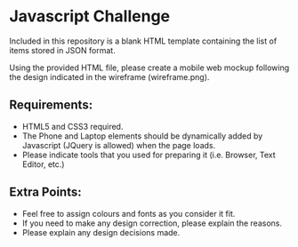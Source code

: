# Javascript Challenge

Included in this repository is a blank HTML template containing the list of items stored in JSON format. 

Using the provided HTML file, please create a mobile web mockup following the design indicated in the wireframe (wireframe.png).

## Requirements:
* HTML5 and CSS3 required.
* The Phone and Laptop elements should be dynamically added by Javascript (JQuery is allowed) when the page loads.
* Please indicate tools that you used for preparing it (i.e. Browser, Text Editor, etc.)

## Extra Points:
* Feel free to assign colours and fonts as you consider it fit. 
* If you need to make any design correction, please explain the reasons.
* Please explain any design decisions made.
